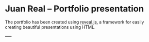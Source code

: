 # Juan Real – Portfolio presentation

The portfolio has been created using [reveal.js](http://revealjs.com/), a framework for easily creating beautiful presentations using HTML.

–––